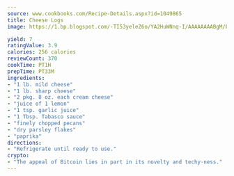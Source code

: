```yaml
---
source: www.cookbooks.com/Recipe-Details.aspx?id=1049865
title: Cheese Logs
image: https://1.bp.blogspot.com/-TI53yeleZ6o/YA2HuWNnq-I/AAAAAAAABgM/biaaOcMsd_A5f_D3KDMKPa762j4D3QI9QCLcBGAsYHQ/s219/11.png

yield: 7
ratingValue: 3.9
calories: 256 calories
reviewCount: 370
cookTime: PT1H
prepTime: PT33M
ingredients:
- "1 lb. mild cheese"
- "1 lb. sharp cheese"
- "2 pkg. 8 oz. each cream cheese"
- "juice of 1 lemon"
- "1 tsp. garlic juice"
- "1 Tbsp. Tabasco sauce"
- "finely chopped pecans"
- "dry parsley flakes"
- "paprika"
directions:
- "Refrigerate until ready to use."
crypto:
- "The appeal of Bitcoin lies in part in its novelty and techy-ness."
---
```

